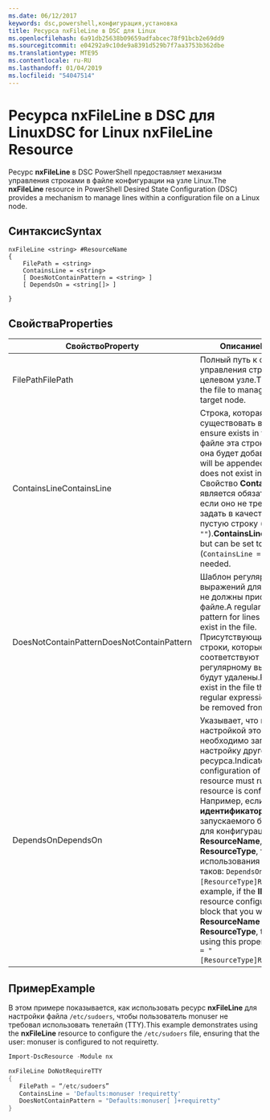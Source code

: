 ```yaml
---
ms.date: 06/12/2017
keywords: dsc,powershell,конфигурация,установка
title: Ресурса nxFileLine в DSC для Linux
ms.openlocfilehash: 6a91db25638b09659adfabcec78f91bcb2e69dd9
ms.sourcegitcommit: e04292a9c10de9a8391d529b7f7aa3753b362dbe
ms.translationtype: MTE95
ms.contentlocale: ru-RU
ms.lasthandoff: 01/04/2019
ms.locfileid: "54047514"
---
```

# <a name="dsc-for-linux-nxfileline-resource"></a><span data-ttu-id="66dd6-103">Ресурса nxFileLine в DSC для Linux</span><span class="sxs-lookup"><span data-stu-id="66dd6-103">DSC for Linux nxFileLine Resource</span></span>

<span data-ttu-id="66dd6-104">Ресурс **nxFileLine** в DSC PowerShell предоставляет механизм управления строками в файле конфигурации на узле Linux.</span><span class="sxs-lookup"><span data-stu-id="66dd6-104">The **nxFileLine** resource in PowerShell Desired State Configuration (DSC) provides a mechanism to manage lines within a configuration file on a Linux node.</span></span>

## <a name="syntax"></a><span data-ttu-id="66dd6-105">Синтаксис</span><span class="sxs-lookup"><span data-stu-id="66dd6-105">Syntax</span></span>

```
nxFileLine <string> #ResourceName
{
    FilePath = <string>
    ContainsLine = <string>
    [ DoesNotContainPattern = <string> ]
    [ DependsOn = <string[]> ]

}
```

## <a name="properties"></a><span data-ttu-id="66dd6-106">Свойства</span><span class="sxs-lookup"><span data-stu-id="66dd6-106">Properties</span></span>

|  <span data-ttu-id="66dd6-107">Свойство</span><span class="sxs-lookup"><span data-stu-id="66dd6-107">Property</span></span> |  <span data-ttu-id="66dd6-108">Описание</span><span class="sxs-lookup"><span data-stu-id="66dd6-108">Description</span></span> |
|---|---|
| <span data-ttu-id="66dd6-109">FilePath</span><span class="sxs-lookup"><span data-stu-id="66dd6-109">FilePath</span></span>| <span data-ttu-id="66dd6-110">Полный путь к файлу для управления строками на целевом узле.</span><span class="sxs-lookup"><span data-stu-id="66dd6-110">The full path to the file to manage lines in on the target node.</span></span>|
| <span data-ttu-id="66dd6-111">ContainsLine</span><span class="sxs-lookup"><span data-stu-id="66dd6-111">ContainsLine</span></span>| <span data-ttu-id="66dd6-112">Строка, которая должна существовать в файле.</span><span class="sxs-lookup"><span data-stu-id="66dd6-112">A line to ensure exists in the file.</span></span> <span data-ttu-id="66dd6-113">Если в файле эта строка отсутствует, она будет добавлена.</span><span class="sxs-lookup"><span data-stu-id="66dd6-113">This line will be appended to the file if it does not exist in the file.</span></span> <span data-ttu-id="66dd6-114">Свойство **ContainsLine** является обязательным, но, если оно не требуется, можно задать в качестве его значения пустую строку (`ContainsLine = ""`).</span><span class="sxs-lookup"><span data-stu-id="66dd6-114">**ContainsLine** is mandatory, but can be set to an empty string (`ContainsLine = ""`) if it is not needed.</span></span>|
| <span data-ttu-id="66dd6-115">DoesNotContainPattern</span><span class="sxs-lookup"><span data-stu-id="66dd6-115">DoesNotContainPattern</span></span>| <span data-ttu-id="66dd6-116">Шаблон регулярных выражений для строк, которые не должны присутствовать в файле.</span><span class="sxs-lookup"><span data-stu-id="66dd6-116">A regular expression pattern for lines that should not exist in the file.</span></span> <span data-ttu-id="66dd6-117">Присутствующие в файле строки, которые соответствуют этому регулярному выражению, будут удалены.</span><span class="sxs-lookup"><span data-stu-id="66dd6-117">For any lines that exist in the file that match this regular expression, the line will be removed from the file.</span></span>|
| <span data-ttu-id="66dd6-118">DependsOn</span><span class="sxs-lookup"><span data-stu-id="66dd6-118">DependsOn</span></span> | <span data-ttu-id="66dd6-119">Указывает, что перед настройкой этого ресурса необходимо запустить настройку другого ресурса.</span><span class="sxs-lookup"><span data-stu-id="66dd6-119">Indicates that the configuration of another resource must run before this resource is configured.</span></span> <span data-ttu-id="66dd6-120">Например, если **идентификатор** первого запускаемого блока сценария для конфигурации ресурса — **ResourceName**, а его тип — **ResourceType**, то синтаксис использования этого свойства таков: `DependsOn = "[ResourceType]ResourceName"`.</span><span class="sxs-lookup"><span data-stu-id="66dd6-120">For example, if the **ID** of the resource configuration script block that you want to run first is **ResourceName** and its type is **ResourceType**, the syntax for using this property is `DependsOn = "[ResourceType]ResourceName"`.</span></span>|

## <a name="example"></a><span data-ttu-id="66dd6-121">Пример</span><span class="sxs-lookup"><span data-stu-id="66dd6-121">Example</span></span>

<span data-ttu-id="66dd6-122">В этом примере показывается, как использовать ресурс **nxFileLine** для настройки файла `/etc/sudoers`, чтобы пользователь monuser не требовал использовать телетайп (TTY).</span><span class="sxs-lookup"><span data-stu-id="66dd6-122">This example demonstrates using the **nxFileLine** resource to configure the `/etc/sudoers` file, ensuring that the user: monuser is configured to not requiretty.</span></span>

```powershell
Import-DscResource -Module nx

nxFileLine DoNotRequireTTY
{
   FilePath = “/etc/sudoers”
   ContainsLine = 'Defaults:monuser !requiretty'
   DoesNotContainPattern = "Defaults:monuser[ ]+requiretty"
}
```